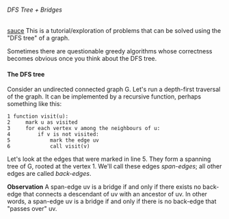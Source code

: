###### DFS Tree + Bridges
[sauce](https://codeforces.com/blog/entry/68138)
This is a tutorial/exploration of problems that can be solved using the "DFS tree" of a graph.

Sometimes there are questionable greedy algorithms whose correctness becomes obvious once you think about the DFS tree.

#### The DFS tree
Consider an undirected connected graph G. Let's run a depth-first traversal of the graph. It can be implemented by a recursive function, perhaps something like this:

```
1 function visit(u):
2     mark u as visited
3     for each vertex v among the neighbours of u:
4         if v is not visited:
5             mark the edge uv
6             call visit(v)
```

Let's look at the edges that were marked in line 5. They form a spanning tree of G, rooted at the vertex 1. We'll call these edges _span-edges_; all other edges are called _back-edges_.

**Observation** A span-edge uv is a bridge if and only if there exists no back-edge that connects a descendant of uv with an ancestor of uv. In other words, a span-edge uv is a bridge if and only if there is no back-edge that "passes over" uv.